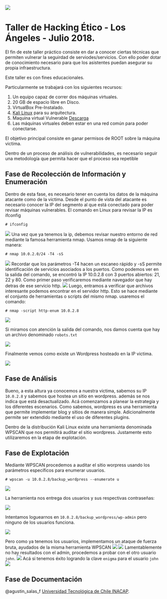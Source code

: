 
![](http://cms-site.inacap.cl/Assets/portal/img/logo-negro.png)

# Taller de Hacking Ético - Los Ángeles - Julio 2018. 

El fin de este taller práctico consiste en dar a conocer ciertas técnicas que permiten vulnerar la seguirdad de serviodes/servicios. Con ello poder dotar de conocimiento necesario para que los asistentes puedan asegurar su propia infraestructura.

Este taller es con fines educacionales.

Particularmente se trabajará con los siguientes recursos:

1. Un equipo capaz de correr dos máquinas virtuales.
1. 20 GB de espacio libre en Disco.
1. VirtualBox Pre-Instalado.
1. [Kali Linux](https://www.kali.org/downloads/) para su arquitectura.
1. Maquina virtual Vulnerable [Descarga](https://www.dropbox.com/s/j3r9l7kaydwsdm9/BSides-Vancouver-2018-Workshop.ova)
1. Las máquinas virtuales deben estar en una red común para poder conectarse.

El objetivo principal consiste en ganar permisos de ROOT sobre la máquina victima.

Dentro de un proceso de análisis de vulnerabilidades, es necesario seguir una metodología que permita hacer que el proceso sea repetible 

## Fase de Recolección de Información y Enumeración

Dentro de esta fase, es necesario tener en cuenta los datos de la máquina atacante como de la victima.
Desde el punto de vista del atacante es necesario conocer la IP del segmento al que está conectado
para poder revisar máquinas vulnerables.
El comando en Linux para revisar la IP es ifconfig

`# ifconfig`

![](https://github.com/academiasIT/ciberseguridad/blob/master/img/1-ifconfig.gif)
Una vez que ya tenemos la ip, debemos revisar nuestro entorno de red mediante
la famosa herramienta nmap.
Usamos nmap de la siguiente manera:

`# nmap 10.0.2.0/24 -T4 -sS`

![](https://github.com/academiasIT/ciberseguridad/blob/master/img/2-nmapRed.gif)
Recordar que los parámetros -T4 hacen un escaneo rápido y -sS permite identificación de servicios asociados a los puertos.
Como podemos ver en la salida del comando, se encontró la IP 10.0.2.8 con 3 puertos abiertos: 21, 22 y 80.
Como primer paso verificaremos mediante navegador que hay detras de ese servicio http.
![](https://github.com/academiasIT/ciberseguridad/blob/master/img/3-webhttp.gif)
Luego, entramos a verificar que archivos interesante podemos encontrar en el servidor http.
Esto se hace mediante el conjunto de herramientas o scripts del mismo nmap.
usaremos el comando:

`# nmap -script http-enum 10.0.2.8`

![](https://github.com/academiasIT/ciberseguridad/blob/master/img/4-http-enum.gif)

Si miramos con atención la salida del comando, nos damos cuenta que hay un archivo denominado `robots.txt` 

![](https://github.com/academiasIT/ciberseguridad/blob/master/img/5-robotsTxt.png)

Finalmente vemos como existe un Wordpress hosteado en la IP victima.

![](https://github.com/academiasIT/ciberseguridad/blob/master/img/6-WordPress.png)

## Fase de Análisis
Bueno, a esta altura ya conocemos a nuestra victima, sabemos su IP `10.0.2.8` y sabemos que hostea un sitio en wordpress.
además se nos indica que está desactualizado.
Acá comenzamos a planear la estrategia y los diferentes escenarios. 
Como sabemos, wordpress es una herramienta que permite implementar blog y sitios de manera simple. Adicionalmente permite ser extendido mediante el uso de diferentes plugins.

Dentro de la distribución Kali Linux existe una herramienta denominada WPSCAN que nos permitirá auditar el sitio wordpress.
Justamente esto utilizaremos en la etapa de explotación.

## Fase de Explotación

Mediante WPSCAN procedemos a auditar el sitio worpress usando los parámetros específicos para enumerar usuarios.

`# wpscan -u 10.0.2.8/backup_wordpress --enumerate u`

![](https://github.com/academiasIT/ciberseguridad/blob/master/img/7-enumeracionUsuarios.gif)

La herramienta nos entrega dos usuarios y sus respectivas contraseñas:

![](https://github.com/academiasIT/ciberseguridad/blob/master/img/8-UsuariosWP.png)

Intentamos loguearnos en `10.0.2.8/backup_wordpress/wp-admin` pero ninguno de los usuarios funciona.

![](https://github.com/academiasIT/ciberseguridad/blob/master/img/9-LoginWordpress.png)

Pero como ya tenemos los usuarios, implementamos un ataque de fuerza bruta, ayudados de la misma herramienta WPSCAN
![](https://github.com/academiasIT/ciberseguridad/blob/master/img/10.1-bruteforceAdmin.gif)
![](https://github.com/academiasIT/ciberseguridad/blob/master/img/10.2-bruteforceAdmin.png)
Lamentablemente no hay resultados con el admin, procedemos a probar con el otro usuario `john`.
![](https://github.com/academiasIT/ciberseguridad/blob/master/img/11-password.png)
Acá si tenemos éxito logrando la clave `enigma` para el usuario `john`
![](https://github.com/academiasIT/ciberseguridad/blob/master/img/12-accesoWP.png)
## Fase de Documentación



@agustin_salas_f
[Universidad Tecnológica de Chile INACAP](http://www.inacap.cl).

